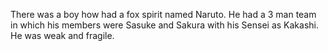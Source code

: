 
There was a boy how had a fox spirit named Naruto. He had a 3 man team in which his members were Sasuke and Sakura with his Sensei as Kakashi. He was weak and fragile.
